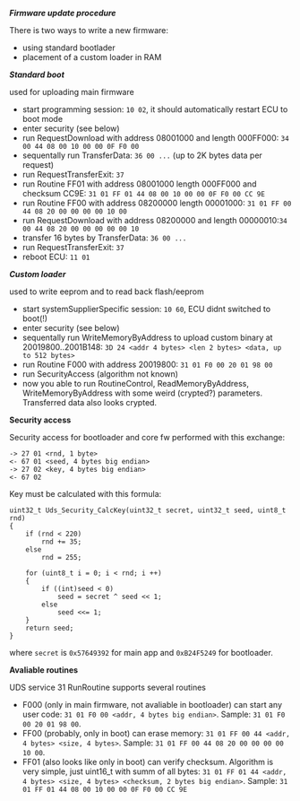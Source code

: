 *****Firmware update procedure*****

There is two ways to write a new firmware:
- using standard bootlader
- placement of a custom loader in RAM

***Standard boot***

used for uploading main firmware

- start programming session: `10 02`, it should automatically restart ECU to boot mode
- enter security (see below)
- run RequestDownload with address 08001000 and length 000FF000: `34 00 44 08 00 10 00 00 0F F0 00`
- sequentally run TransferData: `36 00 ...` (up to 2K bytes data per request)
- run RequestTransferExit: `37`
- run Routine FF01 with address 08001000 length 000FF000 and checksum CC9E: `31 01 FF 01 44 08 00 10 00 00 0F F0 00 CC 9E`
- run Routine FF00 with address 08200000 length 00001000: `31 01 FF 00 44 08 20 00 00 00 00 10 00`
- run RequestDownload with address 08200000 and length 00000010:`34 00 44 08 20 00 00 00 00 00 10`
- transfer 16 bytes by TransferData: `36 00 ...`
- run RequestTransferExit: `37`
- reboot ECU: `11 01`


***Custom loader***

used to write eeprom and to read back flash/eeprom

- start systemSupplierSpecific session: `10 60`, ECU didnt switched to boot(!)
- enter security (see below)
- sequentally run WriteMemoryByAddress to upload custom binary at 20019800..2001B148: `3D 24 <addr 4 bytes> <len 2 bytes> <data, up to 512 bytes>`
- run Routine F000 with address 20019800: `31 01 F0 00 20 01 98 00`
- run SecurityAccess (algorithm not known)
- now you able to run RoutineControl, ReadMemoryByAddress, WriteMemoryByAddress with some weird (crypted?) parameters. Transferred data also looks crypted.


**Security access**

Security access for bootloader and core fw performed with this exchange:

```
-> 27 01 <rnd, 1 byte>
<- 67 01 <seed, 4 bytes big endian>
-> 27 02 <key, 4 bytes big endian>
<- 67 02
```

Key must be calculated with this formula:
```
uint32_t Uds_Security_CalcKey(uint32_t secret, uint32_t seed, uint8_t rnd)
{
    if (rnd < 220)
        rnd += 35;
    else
        rnd = 255;

    for (uint8_t i = 0; i < rnd; i ++)
    {
        if ((int)seed < 0)
            seed = secret ^ seed << 1;
        else
            seed <<= 1;
    }
    return seed;
}
```
where `secret` is `0x57649392` for main app and `0xB24F5249` for bootloader.


**Avaliable routines**

UDS service 31 RunRoutine supports several routines

- F000 (only in main firmware, not avaliable in bootloader) can start any user code: `31 01 F0 00 <addr, 4 bytes big endian>`. Sample: `31 01 F0 00 20 01 98 00`.
- FF00 (probably, only in boot) can erase memory: `31 01 FF 00 44 <addr, 4 bytes> <size, 4 bytes>`. Sample: `31 01 FF 00 44 08 20 00 00 00 00 10 00`.
- FF01 (also looks like only in boot) can verify checksum. Algorithm is very simple, just uint16_t with summ of all bytes: `31 01 FF 01 44 <addr, 4 bytes> <size, 4 bytes> <checksum, 2 bytes big endian>`. Sample: `31 01 FF 01 44 08 00 10 00 00 0F F0 00 CC 9E`

